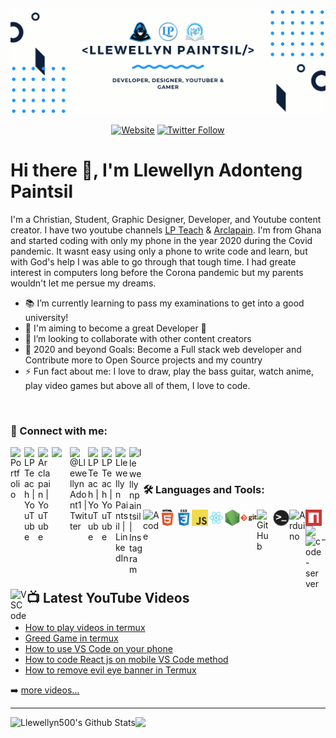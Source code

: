 ![Design and Development](https://github.com/Llewellyn500/Llewellyn500/blob/master/Banner.png)


<div align="center">

[![Website](https://img.shields.io/website?down_color=red&down_message=Offline&label=My%20Portfolio&logo=opera&logoColor=green&style=for-the-badge&up_color=green&up_message=Online&url=https%3A%2F%2Fllewellyn500.github.io)](https://llewellyn500.github.io)
[![Twitter Follow](https://img.shields.io/twitter/follow/LlewellynAdont1?color=%231DA1F2&label=Follow%20me&logo=Twitter&style=for-the-badge)](https://twitter.com/LlewellynAdont1?s=09) 

</div>


# Hi there 👋, I'm Llewellyn Adonteng Paintsil

I'm a Christian, Student, Graphic Designer, Developer, and Youtube content creator. I have two youtube channels [LP Teach][youtube1] & [Arclapain][youtube2]. I'm from Ghana and started coding with only my phone in the year 2020 during the Covid pandemic. It wasnt easy using only a phone to write code and learn, but with God's help I was able to go through that tough time. I had greate interest in computers long before the Corona pandemic but my parents wouldn't let me persue my dreams.

- 📚 I’m currently learning to pass my examinations to get into a good university!
- 🌱 I'm aiming to become a great Developer 💪
- 👯 I’m looking to collaborate with other content creators
- 🥅 2020 and beyond Goals: Become a Full stack web developer and Contribute more to Open Source projects and my country
- ⚡ Fun fact about me: I love to draw, play the bass guitar, watch anime, play video games but above all of them, I love to code. 

<br />

### 📱 Connect with me:
  
[<img align="left" alt="Portfolio" width="22px" src="https://www.pngkey.com/png/full/131-1312432_website-logo-png-transparent-background-image-black-logo.png" />][website]
[<img align="left" alt="LP Teach | YouTube" width="22px" src="https://i.pinimg.com/originals/de/1c/91/de1c91788be0d791135736995109272a.png" />][youtube1]
[<img align="left" alt="Arclapain | YouTube" width="22px" src="https://i.pinimg.com/originals/de/1c/91/de1c91788be0d791135736995109272a.png" />][youtube2]
[<img align="left" width="29px" src="https://pngimg.com/uploads/facebook_logos/facebook_logos_PNG19754.png" />][facebook]
[<img align="left" alt="@LlewellynAdont1 | Twitter" width="29px" src="http://assets.stickpng.com/images/580b57fcd9996e24bc43c53e.png" />][twitter]
[<img align="left" alt="LP Teach | YouTube" width="22px" src="https://www.freepnglogos.com/uploads/telegram-logo-png-0.png" />][telegram]
[<img align="left" alt="LP Teach | YouTube" width="22px" src="http://assets.stickpng.com/images/580b57fcd9996e24bc43c543.png" />][whatsapp]
[<img align="left" alt="Llewellyn Paintsil | LinkedIn" width="22px" src="https://lh3.googleusercontent.com/proxy/19Yf973XPYUQeRd9RqbsR8XsgL2-oK8hlLxeHBANJVQchZZBZT7i2YLwU9dJ0OUObJ_R6quPh89PkP87WnXBDLIgIwEpXQNLe4r0FQS40McQ4M4PgF4ZdpLZ3sD9Ce6wyPo" />][linkedin]
[<img align="left" alt="llewellynpaintsil | Instagram" width="22px" src="http://assets.stickpng.com/thumbs/580b57fcd9996e24bc43c521.png" />][instagram]

<br />

<br />

### 🛠️ Languages and Tools:

<img align="left" alt="Acode" width="26px" src="https://github.com/deadlyjack/code-editor/blob/master/res/icon/android/ic_launcher-web.png" />
<img align="left" alt="HTML5" width="26px" src="https://raw.githubusercontent.com/github/explore/80688e429a7d4ef2fca1e82350fe8e3517d3494d/topics/html/html.png" />
<img align="left" alt="CSS3" width="26px" src="https://raw.githubusercontent.com/github/explore/80688e429a7d4ef2fca1e82350fe8e3517d3494d/topics/css/css.png" />
<img align="left" alt="JavaScript" width="26px" src="https://raw.githubusercontent.com/github/explore/80688e429a7d4ef2fca1e82350fe8e3517d3494d/topics/javascript/javascript.png" />
<img align="left" alt="React" width="26px" src="https://raw.githubusercontent.com/github/explore/80688e429a7d4ef2fca1e82350fe8e3517d3494d/topics/react/react.png" />
<img align="left" alt="Node.js" width="26px" src="https://raw.githubusercontent.com/github/explore/80688e429a7d4ef2fca1e82350fe8e3517d3494d/topics/nodejs/nodejs.png" />
<img align="left" alt="Git" width="26px" src="https://raw.githubusercontent.com/github/explore/80688e429a7d4ef2fca1e82350fe8e3517d3494d/topics/git/git.png" />
<img align="left" alt="GitHub" width="26px" src="https://github.githubassets.com/images/modules/logos_page/Octocat.png" />
<img align="left" alt="Terminal" width="26px" src="https://raw.githubusercontent.com/github/explore/80688e429a7d4ef2fca1e82350fe8e3517d3494d/topics/terminal/terminal.png" />
<img align="left" alt="Arduino" width="26px" src="https://github.com/deadlyjack/code-editor/blob/8691b56761c45aa18bd47831cd4f9900013e7704/www/res/icon-file/icons/file_type_arduino.svg" />
<img align="left" alt="npm" width="26px" src="https://raw.githubusercontent.com/github/explore/80688e429a7d4ef2fca1e82350fe8e3517d3494d/topics/npm/npm.png" />
<img align="left" alrt="trello" width="26px" src="https://avatars.slack-edge.com/2016-05-18/44042585718_0e6a837d5b63fd1cfc07_512.png" />
<img align="left" alt="code-server" width="26px" src="https://raw.githubusercontent.com/cdr/code-server/v3.5.0/src/browser/media/pwa-icon-96.png" />
<img align="left" alt="VSCode" width="26px" src="https://upload.wikimedia.org/wikipedia/commons/thumb/9/9a/Visual_Studio_Code_1.35_icon.svg/1200px-Visual_Studio_Code_1.35_icon.svg.png" />

<br />

<br />

---

## 📺 Latest YouTube Videos

<!-- YOUTUBE:START -->
- [How to play videos in termux](https://www.youtube.com/watch?v=H3dJkbifflQ)
- [Greed Game in termux](https://www.youtube.com/watch?v=CPfYDHdnstM)
- [How to use VS Code on your phone](https://www.youtube.com/watch?v=UoYBTrff0g8)
- [How to code React js on mobile VS Code method](https://www.youtube.com/watch?v=9T-6waVWGb8)
- [How to remove evil eye banner in Termux](https://www.youtube.com/watch?v=wFFEz8AcL74)
<!-- YOUTUBE:END -->
  ➡️ [more videos...](http://www.youtube.com/c/LPTeach)

---

<img align="left" alt="Llewellyn500's Github Stats" src="https://github-readme-stats-rho-rouge.vercel.app/api?username=Llewellyn500&show_icons=true&hide_border=true&theme=default" />

<img align="left" src="https://github-readme-stats.vercel.app/api/top-langs/?username=Llewellyn500&layout=compact&hide_border=true&theme=default" />

<!-- *All links in this can be found here -->

[website]: https://llewellyn500.github.io/
[twitter]: https://twitter.com/LlewellynAdont1?s=09
[youtube1]: http://www.youtube.com/c/LPTeach
[youtube2]: https://www.youtube.com/channel/UCcXLspJdUMq5E8-jU0CXuNA
[instagram]: https://www.instagram.com/llewellynpaintsil/
[linkedin]: https://www.linkedin.com/in/llewellynpaintsil
[facebook]: https://www.facebook.com/llewellyn.paintsil.75
[snapchat]: https://www.snapchat.com/add/llewellyn_adont
[whatsapp]: https://wa.me/message/BYMED3AFY4MIG1
[telegram]: https://t.me/lpteach
